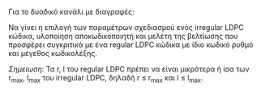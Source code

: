 Για το δυαδικό κανάλι με διαγραφές: 

Να γίνει η επιλογή των παραμέτρων σχεδιασμού ενός
irregular LDPC κώδικα, υλοποίηση αποκωδικοποιητή και μελέτη της βελτίωσης που προσφέρει συγκριτικά με
ένα regular LDPC κώδικα με ίδιο κωδικό ρυθμό και μέγεθος κωδικολέξης.

*Σημείωση*: Τα r, l του regular LDPC πρέπει να είναι μικρότερα ή ίσα των r<sub>max</sub>, l<sub>max</sub> του irregular LDPC,
δηλαδή r ≤ r<sub>max</sub> και l ≤ l<sub>max</sub>. 
